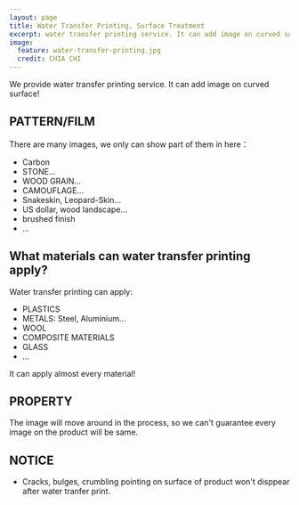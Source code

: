 ```yaml
---
layout: page
title: Water Transfer Printing, Surface Treatment
excerpt: water transfer printing service. It can add image on curved surface! Image: brushed finish, Carbon, Wood Grain, Snakeskin, Stone...
image:
  feature: water-transfer-printing.jpg
  credit: CHIA CHI
---
```


We provide water transfer printing service. It can add image on curved surface!

## PATTERN/FILM

There are many images, we only can show part of them in here：

* Carbon
* STONE...
* WOOD GRAIN...
* CAMOUFLAGE...
* Snakeskin, Leopard-Skin...
* US dollar, wood landscape...
* brushed finish
* ...

## What materials can water transfer printing apply?

Water transfer printing can apply:

* PLASTICS
* METALS: Steel, Aluminium...
* WOOL
* COMPOSITE MATERIALS
* GLASS
* ...

It can apply almost every material!

## PROPERTY

The image will move around in the process, so we can't guarantee every image on the product will be same.

## NOTICE

* Cracks, bulges, crumbling pointing on surface of product won't disppear after water tranfer print.

